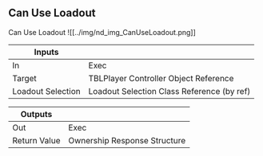 ## Can Use Loadout
Can Use Loadout
![[../img/nd_img_CanUseLoadout.png]]

|Inputs||
|--|--|
| In | Exec |
| Target | TBLPlayer Controller Object Reference |
| Loadout Selection | Loadout Selection Class Reference (by ref) |

|Outputs||
|--|--|
| Out | Exec |
| Return Value | Ownership Response Structure |

